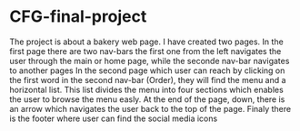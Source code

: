 # CFG-final-project
The project is about a bakery web page.
I have created two pages.
In the first page there are two nav-bars the first one from the left navigates the user through the main or home page, while the seconde nav-bar navigates to another pages
In the second page which user can reach by clicking on the first word in the second nav-bar (Order), they will find the menu and a horizontal list.
This list divides the menu into four sections which enables the user to browse the menu easly.
At the end of the page, down, there is an arrow which navigates the user back to the top of the page.
Finaly there is the footer where user can find the social media icons
